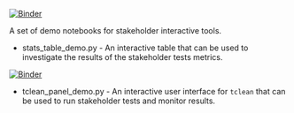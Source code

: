[![Binder](https://mybinder.org/badge_logo.svg)](https://hub.gke2.mybinder.org/user/jrhosk-stakeholder-hhfzm69d/doc/tree/demo/stats_table_demo.ipynb)

A set of demo notebooks for stakeholder interactive tools.

* stats_table_demo.py - An interactive table that can be used to investigate the results of the stakeholder tests metrics.

[![Binder](https://mybinder.org/badge_logo.svg)](https://mybinder.org/v2/gh/jrhosk/stakeholder.git/HEAD?labpath=demo%2Ftclean_panel_demo.ipynb)

* tclean_panel_demo.py - An interactive user interface for `tclean` that can be used to run stakeholder tests and monitor results.

